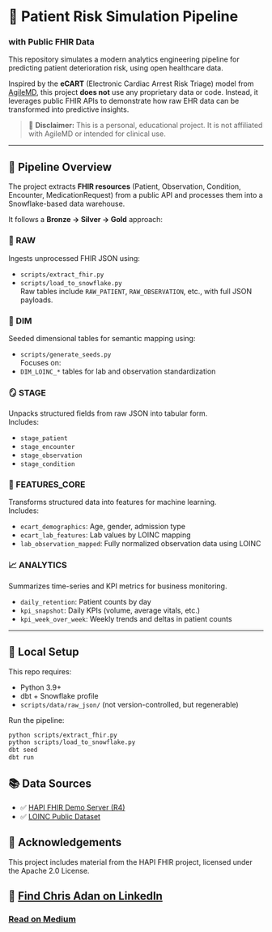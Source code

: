 # 🏥 Patient Risk Simulation Pipeline

### with Public FHIR Data

This repository simulates a modern analytics engineering pipeline for predicting patient deterioration risk, using open healthcare data.

Inspired by the **eCART** (Electronic Cardiac Arrest Risk Triage) model from [AgileMD](https://www.agilemd.com), this project **does not** use any proprietary data or code. Instead, it leverages public FHIR APIs to demonstrate how raw EHR data can be transformed into predictive insights.

> 📌 **Disclaimer:** This is a personal, educational project. It is not affiliated with AgileMD or intended for clinical use.

---

## 🔧 Pipeline Overview

The project extracts **FHIR resources** (Patient, Observation, Condition, Encounter, MedicationRequest) from a public API and processes them into a Snowflake-based data warehouse.

It follows a **Bronze → Silver → Gold** approach:

### 🔹 RAW

Ingests unprocessed FHIR JSON using:

- `scripts/extract_fhir.py`
- `scripts/load_to_snowflake.py`  
  Raw tables include `RAW_PATIENT`, `RAW_OBSERVATION`, etc., with full JSON payloads.

### 🔸 DIM

Seeded dimensional tables for semantic mapping using:

- `scripts/generate_seeds.py`  
  Focuses on:
- `DIM_LOINC_*` tables for lab and observation standardization

### 🪞 STAGE

Unpacks structured fields from raw JSON into tabular form.  
Includes:

- `stage_patient`
- `stage_encounter`
- `stage_observation`
- `stage_condition`

### 🧬 FEATURES_CORE

Transforms structured data into features for machine learning.  
Includes:

- `ecart_demographics`: Age, gender, admission type
- `ecart_lab_features`: Lab values by LOINC mapping
- `lab_observation_mapped`: Fully normalized observation data using LOINC

### 📈 ANALYTICS

Summarizes time-series and KPI metrics for business monitoring.

- `daily_retention`: Patient counts by day
- `kpi_snapshot`: Daily KPIs (volume, average vitals, etc.)
- `kpi_week_over_week`: Weekly trends and deltas in patient counts

---

## 📂 Local Setup

This repo requires:

- Python 3.9+
- dbt + Snowflake profile
- `scripts/data/raw_json/` (not version-controlled, but regenerable)

Run the pipeline:

```bash
python scripts/extract_fhir.py
python scripts/load_to_snowflake.py
dbt seed
dbt run
```

## 📚 Data Sources

- ✅ [HAPI FHIR Demo Server (R4)](https://hapi.fhir.org/baseR4/swagger-ui/?page=All)
- ✅ [LOINC Public Dataset](https://loinc.org/downloads/loinc/)

## 🙌 Acknowledgements

This project includes material from the HAPI FHIR project, licensed under the Apache 2.0 License.

## 👤 [Find Chris Adan on LinkedIn](https://www.linkedin.com/in/chrisadan/)

### [Read on Medium](https://upandtothewrite.medium.com/)
